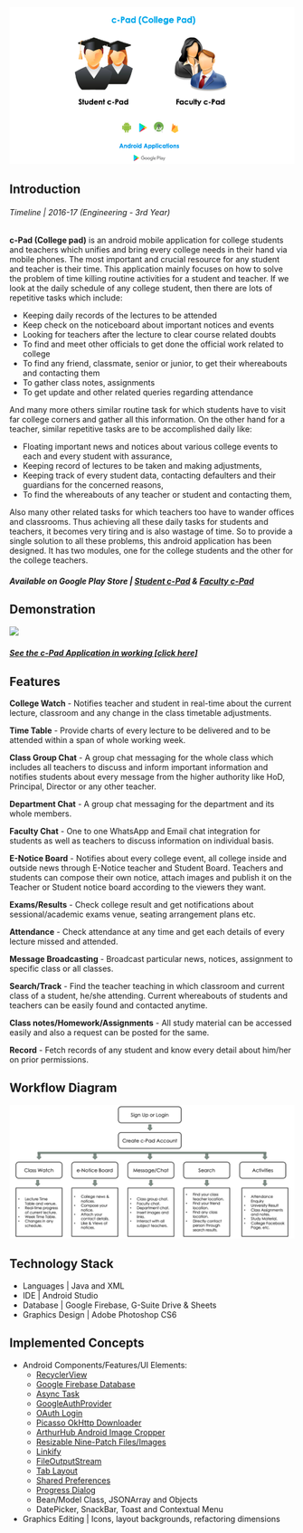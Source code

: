 ![](/Project%20Details/banner.png)

## Introduction
###### Timeline | 2016-17 (Engineering - 3rd Year)

**c-Pad (College pad)** is an android mobile application for college students and teachers which unifies and bring every college needs in their hand via mobile phones. The most important and crucial resource for any student and teacher is their time. This application mainly focuses on how to solve the problem of time killing routine activities for a student and teacher. If we look at the daily schedule of any college student, then there are lots of repetitive tasks which include:

- Keeping daily records of the lectures to be attended
- Keep check on the noticeboard about important notices and events
- Looking for teachers after the lecture to clear course related doubts
- To find and meet other officials to get done the official work related to college
- To find any friend, classmate, senior or junior, to get their whereabouts and contacting them
- To gather class notes, assignments
- To get update and other related queries regarding attendance

And many more others similar routine task for which students have to visit far college corners and gather all this information. On the other hand for a teacher, similar repetitive tasks are to be accomplished daily like:

- Floating important news and notices about various college events to each and every student with assurance, 
- Keeping record of lectures to be taken and making adjustments, 
- Keeping track of every student data, contacting defaulters and their guardians for the concerned reasons, 
- To find the whereabouts of any teacher or student and contacting them,

Also many other related tasks for which teachers too have to wander offices and classrooms. Thus achieving all these daily tasks for students and teachers, it becomes very tiring and is also wastage of time. So to provide a single solution to all these problems, this android application has been designed. It has two modules, one for the college students and the other for the college teachers.

##### Available on **Google Play Store** | **[Student c-Pad](https://play.google.com/store/apps/details?id=com.wordpress.collezpad.collezpad) & [Faculty c-Pad](https://play.google.com/store/apps/details?id=com.wordpress.collezpad.facultypad)**

## Demonstration

![](/Project%20Details/c-Pad-Demo.gif)

##### **[See the c-Pad Application in working [click here]](https://drive.google.com/file/d/1HCpHr9LzotuIhRtN10KC0OObsHG7adFS/view?usp=sharing)**

## Features

**College Watch** - Notifies teacher and student in real-time about the current lecture, classroom and any change in the class timetable adjustments.

**Time Table** - Provide charts of every lecture to be delivered and to be attended within a span of whole working week.

**Class Group Chat** - A group chat messaging for the whole class which includes all teachers to discuss and inform important information and notifies students about every message from the higher authority like HoD, Principal, Director or any other teacher.

**Department Chat** - A group chat messaging for the department and its whole members.

**Faculty Chat** - One to one WhatsApp and Email chat integration for students as well as teachers to discuss information on individual basis.

**E-Notice Board** - Notifies about every college event, all college inside and outside news through E-Notice teacher and Student Board. Teachers and students can compose their own notice, attach images and publish it on the Teacher or Student notice board according to the viewers they want.

**Exams/Results** - Check college result and get notifications about sessional/academic exams venue, seating arrangement plans etc. 

**Attendance** - Check attendance at any time and get each details of every lecture missed and attended.

**Message Broadcasting** - Broadcast particular news, notices, assignment to specific class or all classes. 

**Search/Track** - Find the teacher teaching in which classroom and current class of a student, he/she attending. Current whereabouts of students and teachers can be easily found and contacted anytime.

**Class notes/Homework/Assignments** - All study material can be accessed easily and also a request can be posted for the same.

**Record** - Fetch records of any student and know every detail about him/her on prior permissions.

## Workflow Diagram

![](/Project%20Details/Workflow-Diagram.png)

## Technology Stack
- Languages	|	Java and XML
- IDE	| Android Studio
- Database	|	Google Firebase, G-Suite Drive & Sheets
- Graphics Design	|	Adobe Photoshop CS6

## Implemented Concepts
- Android Components/Features/UI Elements:
  - [RecyclerView](https://developer.android.com/reference/androidx/recyclerview/widget/RecyclerView)
  - [Google Firebase Database](https://firebase.google.com/docs/database)
  - [Async Task](https://developer.android.com/reference/android/os/AsyncTask)
  - [GoogleAuthProvider](https://firebase.google.com/docs/reference/android/com/google/firebase/auth/GoogleAuthProvider)
  - [OAuth Login](https://developers.google.com/identity/protocols/oauth2/native-app)
  - [Picasso OkHttp Downloader](https://github.com/square/picasso)
  - [ArthurHub Android Image Cropper](https://github.com/ArthurHub/Android-Image-Cropper)
  - [Resizable Nine-Patch Files/Images](https://developer.android.com/studio/write/draw9patch)
  - [Linkify](https://developer.android.com/reference/android/text/util/Linkify)
  - [FileOutputStream](https://developer.android.com/reference/java/io/FileOutputStream)
  - [Tab Layout](https://material.io/develop/android/components/tab-layout/)
  - [Shared Preferences](https://developer.android.com/reference/android/content/SharedPreferences)
  - [Progress Dialog](https://developer.android.com/reference/android/app/ProgressDialog)
  - Bean/Model Class, JSONArray and Objects
  - DatePicker, SnackBar, Toast and Contextual Menu
- Graphics Editing | Icons, layout backgrounds, refactoring dimensions
